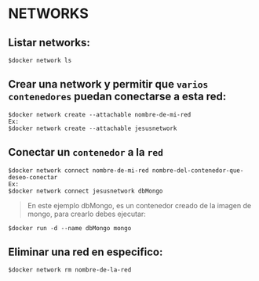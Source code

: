 # **NETWORKS**
## **Listar networks:**
```
$docker network ls
```
## **Crear una network y permitir que `varios contenedores` puedan  conectarse a esta red:**
```
$docker network create --attachable nombre-de-mi-red
Ex:
$docker network create --attachable jesusnetwork
```
## **Conectar un `contenedor` a la `red`**
```
$docker network connect nombre-de-mi-red nombre-del-contenedor-que-deseo-conectar
Ex:
$docker network connect jesusnetwork dbMongo
```
> En este ejemplo dbMongo, es un contenedor creado de la imagen de mongo, para crearlo debes ejecutar:
```
$docker run -d --name dbMongo mongo
```
## **Eliminar una red en especifico:**
```
$docker network rm nombre-de-la-red
```